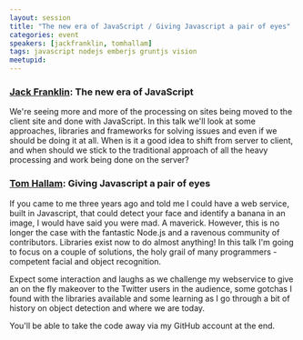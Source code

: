 ```yaml
---
layout: session
title: "The new era of JavaScript / Giving Javascript a pair of eyes"
categories: event
speakers: [jackfranklin, tomhallam]
tags: javascript nodejs emberjs gruntjs vision
meetupid: 
---
```


### <a href="{% post_url 2000-01-01-jack-franklin %}">Jack Franklin</a>:  The new era of JavaScript

We're seeing more and more of the processing on sites being moved to the client site and done with JavaScript. In this talk we'll look at some approaches, libraries and frameworks for solving issues and even if we should be doing it at all. When is it a good idea to shift from server to client, and when should we stick to the traditional approach of all the heavy processing and work being done on the server?

### <a href="{% post_url 2000-01-01-tom-hallam %}">Tom Hallam</a>:  Giving Javascript a pair of eyes

<p>
If you came to me three years ago and told me I could have a web service, built in Javascript, that could detect your face and identify a banana in an image, I would have said you were mad. A maverick. However, this is no longer the case with the fantastic Node.js and a ravenous community of contributors. Libraries exist now to do almost anything! In this talk I'm going to focus on a couple of solutions, the holy grail of many programmers - competent facial and object recognition.
</p>

<p>

Expect some interaction and laughs as we challenge my webservice to give an on the fly makeover to the Twitter users in the audience, some gotchas I found with the libraries available and some learning as I go through a bit of history on object detection and where we are today.
</p>

<p>
You'll be able to take the code away via my GitHub account at the end.
</p>
